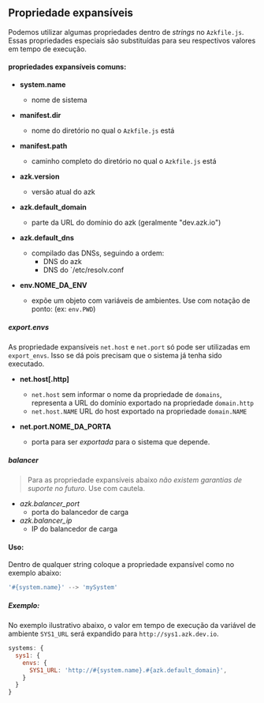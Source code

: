 ## Propriedade expansíveis

Podemos utilizar algumas propriedades dentro de _strings_ no `Azkfile.js`. Essas propriedades especiais são substituídas para seu respectivos valores em tempo de execução.

#### propriedades expansíveis comuns:

- __system.name__
  - nome de sistema

- __manifest.dir__
  - nome do diretório no qual o `Azkfile.js` está

- __manifest.path__
  - caminho completo do diretório no qual o `Azkfile.js` está

- __azk.version__
  - versão atual do azk

- __azk.default_domain__
  - parte da URL do domínio do azk (geralmente "dev.azk.io")

- __azk.default_dns__
  - compilado das DNSs, seguindo a ordem:
    - DNS do azk
    - DNS do `/etc/resolv.conf

- __env.NOME_DA_ENV__
  - expõe um objeto com variáveis de ambientes. Use com notação de ponto: (ex: `env.PWD`)

##### export.envs

As propriedade expansíveis `net.host` e `net.port` só pode ser utilizadas em `export_envs`. Isso se dá pois precisam que o sistema já tenha sido executado.

- __net.host[.http]__
  - `net.host` sem informar o nome da propriedade de `domains`, representa a URL do domínio exportado na propriedade `domain.http`
  - `net.host.NAME` URL do host exportado na propriedade `domain.NAME`

- __net.port.NOME_DA_PORTA__
  - porta para ser _exportada_ para o sistema que depende.

##### balancer

> Para as propriedade expansíveis abaixo _não existem garantias de suporte no futuro_. Use com cautela.

- *azk.balancer_port*
  - porta do balancedor de carga
- *azk.balancer_ip*
  - IP do balancedor de carga

#### Uso:

Dentro de qualquer string coloque a propriedade expansível como no exemplo abaixo:

```js
'#{system.name}' --> 'mySystem'
```

##### Exemplo:

No exemplo ilustrativo abaixo, o valor em tempo de execução da variável de ambiente `SYS1_URL` será expandido para `http://sys1.azk.dev.io`.

```js
systems: {
  sys1: {
    envs: {
      SYS1_URL: 'http://#{system.name}.#{azk.default_domain}',
    }
  }
}
```

